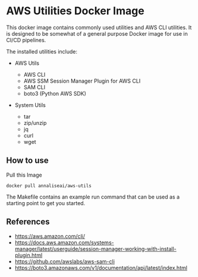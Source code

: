 #  AWS Utilities Docker Image

This docker image contains commonly used utilities and AWS CLI utilities.  It is designed to be somewhat of a general purpose Docker image for use in CI/CD pipelines.

The installed utilities include:

- AWS Utils
  - AWS CLI
  - AWS SSM Session Manager Plugin for AWS CLI
  - SAM CLI
  - boto3 (Python AWS SDK)

- System Utils
  - tar
  - zip/unzip
  - jq
  - curl
  - wget

## How to use

Pull this Image

```
docker pull annaliseai/aws-utils
```

The Makefile contains an example run command that can be used as a starting point to get you started.


## References

- https://aws.amazon.com/cli/
- https://docs.aws.amazon.com/systems-manager/latest/userguide/session-manager-working-with-install-plugin.html
- https://github.com/awslabs/aws-sam-cli
- https://boto3.amazonaws.com/v1/documentation/api/latest/index.html
